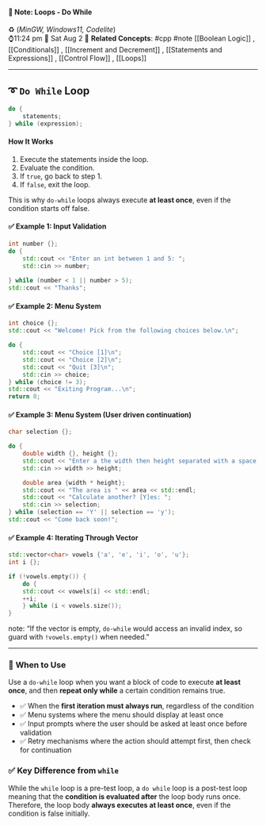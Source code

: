 #### 📝 Note: Loops - Do While 
 ♻️ (*MinGW, Windows11, Codelite*)   
 ⌚11:24 pm  📆 Sat Aug 2
 🔗 **Related Concepts**: #cpp #note [[Boolean Logic]] , [[Conditionals]] , [[Increment and Decrement]] , [[Statements and Expressions]] , [[Control Flow]] , [[Loops]]
___
## ➰ `Do While` **Loop**


```cpp
do {
	statements;
} while (expression);
```    

#### **How It Works**
1. Execute the statements inside the loop.
2. Evaluate the condition.
3.  If `true`, go back to step 1.
4. If `false`, exit the loop.

This is why `do-while` loops always execute **at least once**, even if the condition starts off false.

#### ✅ **Example 1:** Input Validation
```cpp
int number {};
do {
	std::cout << "Enter an int between 1 and 5: ";
	std::cin >> number;
	
} while (number < 1 || number > 5);
std::cout << "Thanks";
```


#### ✅ **Example 2:** Menu System
```cpp
int choice {};
std::cout << "Welcome! Pick from the following choices below.\n";

do {
	std::cout << "Choice [1]\n";
	std::cout << "Choice [2]\n";
	std::cout << "Quit [3]\n";
	std::cin >> choice;
} while (choice != 3);
std::cout << "Exiting Program...\n";
return 0;
```


#### ✅ **Example 3:** Menu System (User driven continuation)
```cpp
char selection {};

do {
	double width {}, height {};
	std::cout << "Enter a the width then height separated with a space: ";
	std::cin >> width >> height;

	double area {width * height};
	std::cout << "The area is " << area << std::endl;
	std::cout << "Calculate another? [Y]es: ";
	std::cin >> selection;
} while (selection == 'Y' || selection == 'y');
std::cout << "Come back soon!";
```


#### ✅ **Example 4:** Iterating Through Vector
```cpp
std::vector<char> vowels {'a', 'e', 'i', 'o', 'u'};
int i {};

if (!vowels.empty()) {
	do {
	std::cout << vowels[i] << std::endl;
	++i;
	} while (i < vowels.size());
}
```
note:  “If the vector is empty, `do-while` would access an invalid index, so guard with `!vowels.empty()` when needed.”

---
### 📝 **When to Use**
Use a `do-while` loop when you want a block of code to execute **at least once**, and then **repeat only while** a certain condition remains true.

- ✅ When the **first iteration must always run**, regardless of the condition
- ✅ Menu systems where the menu should display at least once
- ✅ Input prompts where the user should be asked at least once before validation
- ✅ Retry mechanisms where the action should attempt first, then check for continuation


### ✅ **Key Difference from `while`**
While the `while` loop is a pre-test loop, a `do while` loop is a post-test loop meaning that the **condition is evaluated after** the loop body runs once. Therefore, the loop body **always executes at least once**, even if the condition is false initially.